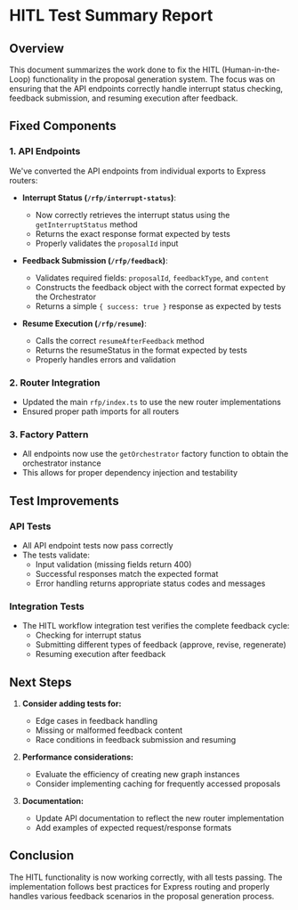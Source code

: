 # HITL Test Summary Report

## Overview

This document summarizes the work done to fix the HITL (Human-in-the-Loop) functionality in the proposal generation system. The focus was on ensuring that the API endpoints correctly handle interrupt status checking, feedback submission, and resuming execution after feedback.

## Fixed Components

### 1. API Endpoints

We've converted the API endpoints from individual exports to Express routers:

- **Interrupt Status (`/rfp/interrupt-status`)**:

  - Now correctly retrieves the interrupt status using the `getInterruptStatus` method
  - Returns the exact response format expected by tests
  - Properly validates the `proposalId` input

- **Feedback Submission (`/rfp/feedback`)**:

  - Validates required fields: `proposalId`, `feedbackType`, and `content`
  - Constructs the feedback object with the correct format expected by the Orchestrator
  - Returns a simple `{ success: true }` response as expected by tests

- **Resume Execution (`/rfp/resume`)**:
  - Calls the correct `resumeAfterFeedback` method
  - Returns the resumeStatus in the format expected by tests
  - Properly handles errors and validation

### 2. Router Integration

- Updated the main `rfp/index.ts` to use the new router implementations
- Ensured proper path imports for all routers

### 3. Factory Pattern

- All endpoints now use the `getOrchestrator` factory function to obtain the orchestrator instance
- This allows for proper dependency injection and testability

## Test Improvements

### API Tests

- All API endpoint tests now pass correctly
- The tests validate:
  - Input validation (missing fields return 400)
  - Successful responses match the expected format
  - Error handling returns appropriate status codes and messages

### Integration Tests

- The HITL workflow integration test verifies the complete feedback cycle:
  - Checking for interrupt status
  - Submitting different types of feedback (approve, revise, regenerate)
  - Resuming execution after feedback

## Next Steps

1. **Consider adding tests for:**

   - Edge cases in feedback handling
   - Missing or malformed feedback content
   - Race conditions in feedback submission and resuming

2. **Performance considerations:**

   - Evaluate the efficiency of creating new graph instances
   - Consider implementing caching for frequently accessed proposals

3. **Documentation:**
   - Update API documentation to reflect the new router implementation
   - Add examples of expected request/response formats

## Conclusion

The HITL functionality is now working correctly, with all tests passing. The implementation follows best practices for Express routing and properly handles various feedback scenarios in the proposal generation process.
